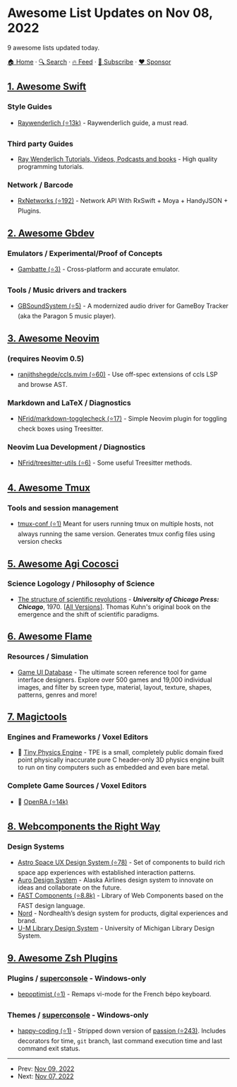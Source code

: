 # Awesome List Updates on Nov 08, 2022

9 awesome lists updated today.

[🏠 Home](/README.md) · [🔍 Search](https://www.trackawesomelist.com/search/) · [🔥 Feed](https://www.trackawesomelist.com/rss.xml) · [📮 Subscribe](https://trackawesomelist.us17.list-manage.com/subscribe?u=d2f0117aa829c83a63ec63c2f&id=36a103854c) · [❤️  Sponsor](https://github.com/sponsors/theowenyoung)



## [1. Awesome Swift](/content/matteocrippa/awesome-swift/README.md)

### Style Guides

*   [Raywenderlich (⭐13k)](https://github.com/kodecocodes/swift-style-guide) - Raywenderlich guide, a must read.

### Third party Guides

*   [Ray Wenderlich Tutorials, Videos, Podcasts and books](https://www.kodeco.com) - High quality programming tutorials.

### Network / Barcode

*   [RxNetworks (⭐192)](https://github.com/yangKJ/RxNetworks) - Network API With RxSwift + Moya + HandyJSON + Plugins.

## [2. Awesome Gbdev](/content/gbdev/awesome-gbdev/README.md)

### Emulators / Experimental/Proof of Concepts

*   [Gambatte (⭐3)](https://github.com/gb-archive/gambatte) - Cross-platform and accurate emulator.

### Tools / Music drivers and trackers

*   [GBSoundSystem (⭐5)](https://github.com/gbdev/GBSoundSystem) - A modernized audio driver for GameBoy Tracker (aka the Paragon 5 music player).

## [3. Awesome Neovim](/content/rockerBOO/awesome-neovim/README.md)

### (requires Neovim 0.5)

*   [ranjithshegde/ccls.nvim (⭐60)](https://github.com/ranjithshegde/ccls.nvim) - Use off-spec extensions of ccls LSP and browse AST.

### Markdown and LaTeX / Diagnostics

*   [NFrid/markdown-togglecheck (⭐17)](https://github.com/NFrid/markdown-togglecheck) - Simple Neovim plugin for toggling check boxes using Treesitter.

### Neovim Lua Development / Diagnostics

*   [NFrid/treesitter-utils (⭐6)](https://github.com/NFrid/treesitter-utils) - Some useful Treesitter methods.

## [4. Awesome Tmux](/content/rothgar/awesome-tmux/README.md)

### Tools and session management

*   [tmux-conf (⭐1)](https://github.com/jaclu/tmux-conf) Meant for users running tmux on multiple hosts, not always running the same version. Generates tmux config files using version checks

## [5. Awesome Agi Cocosci](/content/YuzheSHI/awesome-agi-cocosci/README.md)

### Science Logology / Philosophy of Science

*   [The structure of scientific revolutions](https://www-inst.eecs.berkeley.edu/~cs298-7/fa20/readings/kuhn.pdf) - ***University of Chicago Press: Chicago***, 1970. \[[All Versions](https://scholar.google.com/scholar?cluster=8909475038284903063\&hl=en\&as_sdt=0,5)]. Thomas Kuhn's original book on the emergence and the shift of scientific paradigms.

## [6. Awesome Flame](/content/flame-engine/awesome-flame/README.md)

### Resources / Simulation

*   [Game UI Database](https://www.gameuidatabase.com/) - The ultimate screen reference tool for game interface designers. Explore over 500 games and 19,000 individual images, and filter by screen type, material, layout, texture, shapes, patterns, genres and more!

## [7. Magictools](/content/ellisonleao/magictools/README.md)

### Engines and Frameworks / Voxel Editors

*   :tada: [Tiny Physics Engine](https://codeberg.org/drummyfish/tinyphysicsengine/) - TPE is a small, completely public domain fixed point physically inaccurate pure C header-only 3D physics engine built to run on tiny computers such as embedded and even bare metal.

### Complete Game Sources / Voxel Editors

*   :tada: [OpenRA (⭐14k)](https://github.com/OpenRA/OpenRA)

## [8. Webcomponents the Right Way](/content/mateusortiz/webcomponents-the-right-way/README.md)

### Design Systems

*   [Astro Space UX Design System (⭐78)](https://github.com/RocketCommunicationsInc/astro) - Set of components to build rich space app experiences with established interaction patterns.
*   [Auro Design System](https://auro.alaskaair.com) - Alaska Airlines design system to innovate on ideas and collaborate on the future.
*   [FAST Components (⭐8.8k)](https://github.com/microsoft/fast/tree/master/packages/web-components) - Library of Web Components based on the FAST design language.
*   [Nord](https://nordhealth.design) - Nordhealth’s design system for products, digital experiences and brand.
*   [U-M Library Design System](https://design-system.lib.umich.edu) - University of Michigan Library Design System.

## [9. Awesome Zsh Plugins](/content/unixorn/awesome-zsh-plugins/README.md)

### Plugins / [superconsole](https://github.com/alexchmykhalo/superconsole) - Windows-only

*   [bepoptimist (⭐1)](https://github.com/sheoak/zsh-bepoptimist/) - Remaps vi-mode for the French bépo keyboard.

### Themes / [superconsole](https://github.com/alexchmykhalo/superconsole) - Windows-only

*   [happy-coding (⭐1)](https://github.com/lexhuismans/happy-coding/) - Stripped down version of [passion (⭐243)](https://github.com/ChesterYue/ohmyzsh-theme-passion). Includes decorators for time, `git` branch, last command execution time and last command exit status.

---

- Prev: [Nov 09, 2022](/content/2022/11/09/README.md)
- Next: [Nov 07, 2022](/content/2022/11/07/README.md)